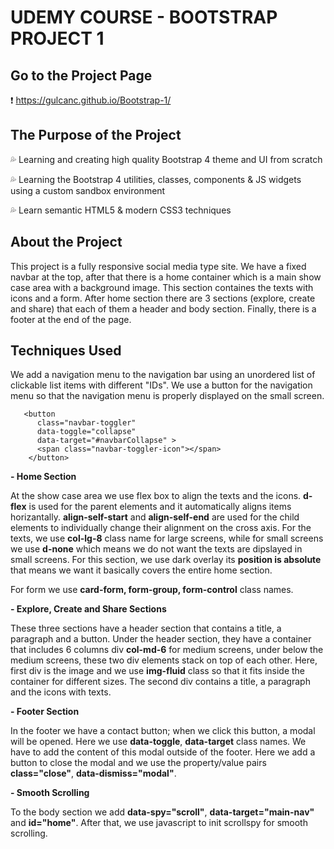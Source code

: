 
# UDEMY COURSE - BOOTSTRAP PROJECT 1

## Go to the Project Page
❗ https://gulcanc.github.io/Bootstrap-1/

## The Purpose of the Project
💦 Learning and creating high quality Bootstrap 4 theme and UI from scratch

💦 Learning the Bootstrap 4 utilities, classes, components & JS widgets using a custom sandbox environment

💦 Learn semantic HTML5 & modern CSS3 techniques

## About the Project

This project is a fully responsive social media type site. We have a fixed navbar at the top, after that there is a home container which is a main show case area with a background image. This section containes the texts with icons and a form. After home section there are 3 sections (explore, create and share) that each of them a header and body section. Finally, there is a footer at the end of the page. 

## Techniques Used 

We add a navigation menu to the navigation bar using an unordered list of clickable list items with different "IDs". We use a button for the navigation menu so that the navigation menu is properly displayed on the small screen.

       <button
          class="navbar-toggler"
          data-toggle="collapse"
          data-target="#navbarCollapse" >
          <span class="navbar-toggler-icon"></span>
        </button>

**- Home Section** 

At the show case area we use flex box to align the texts and the icons. **d-flex** is used for the parent elements and it automatically aligns items horizantally. **align-self-start** and **align-self-end** are used for the child elements to individually change their alignment on the cross axis. For the texts, we use **col-lg-8** class name for large screens, while for small screens we use **d-none** which means we do not want the texts are dipslayed in small screens. For this section, we use dark overlay its **position is absolute** that means we want it basically covers the entire home section. 

For form we use **card-form, form-group, form-control** class names. 

**- Explore, Create and Share Sections** 

These three sections have a header section that contains a title, a paragraph and a button. Under the header section, they have a container that includes 6 columns div **col-md-6** for medium screens, under below the medium screens, these two div elements stack on top of each other. Here, first div is the image and we use **img-fluid** class so that it fits inside the container for different sizes.  The second div contains a title, a paragraph and the icons with texts. 

**- Footer Section**

In the footer we have a contact button; when we click this button, a modal will be opened. Here we use **data-toggle**, **data-target** class names. We have to add the content of this modal outside of the footer. Here we add a button to close the modal and we use the property/value pairs **class="close"**, **data-dismiss="modal"**.

**- Smooth Scrolling**

To the body section we add **data-spy="scroll"**, **data-target="main-nav"** and **id="home"**. After that, we use javascript to init scrollspy for smooth scrolling.



